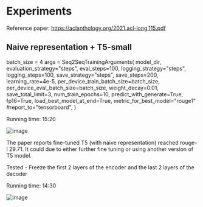 # Experiments

Reference paper: https://aclanthology.org/2021.acl-long.115.pdf

## Naive representation + T5-small

batch_size = 4
args = Seq2SeqTrainingArguments(
    model_dir,
    evaluation_strategy="steps",
    eval_steps=100,
    logging_strategy="steps",
    logging_steps=100,
    save_strategy="steps",
    save_steps=200,
    learning_rate=4e-5,
    per_device_train_batch_size=batch_size,
    per_device_eval_batch_size=batch_size,
    weight_decay=0.01,
    save_total_limit=3,
    num_train_epochs=10,
    predict_with_generate=True,
    fp16=True,
    load_best_model_at_end=True,
    metric_for_best_model="rouge1"
    #report_to="tensorboard",
)

Running time: 15:20

![image](https://user-images.githubusercontent.com/20776278/233803446-ed210fb4-573f-4521-af5a-c2d57bc3e63e.png)

The paper reports fine-tuned T5 (with naive representation) reached rouge-l 29.71. It could due to either further fine tuning or using another version of T5 model.

Tested - Freeze the first 2 layers of the encoder and the last 2 layers of the decoder

Running time: 14:30

![image](https://user-images.githubusercontent.com/20776278/233805487-7c735735-1398-46a3-9dfc-bf73cb1a3425.png)

